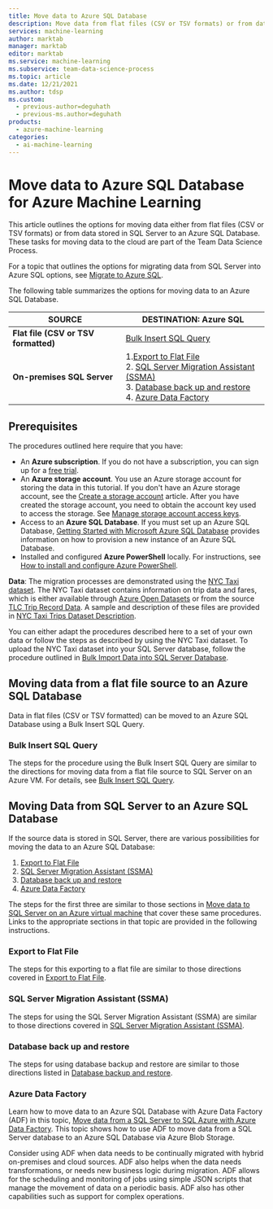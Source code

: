 ```yaml
---
title: Move data to Azure SQL Database
description: Move data from flat files (CSV or TSV formats) or from data stored in a SQL Server to an Azure SQL Database.
services: machine-learning
author: marktab
manager: marktab
editor: marktab
ms.service: machine-learning
ms.subservice: team-data-science-process
ms.topic: article
ms.date: 12/21/2021
ms.author: tdsp
ms.custom:
  - previous-author=deguhath
  - previous-ms.author=deguhath
products:
  - azure-machine-learning
categories:
  - ai-machine-learning
---
```

# Move data to Azure SQL Database for Azure Machine Learning

This article outlines the options for moving data either from flat files (CSV or TSV formats) or from data stored in SQL Server to an Azure SQL Database. These tasks for moving data to the cloud are part of the Team Data Science Process.

For a topic that outlines the options for migrating data from SQL Server into Azure SQL options, see [Migrate to Azure SQL](/azure/azure-sql/migration-guides).

The following table summarizes the options for moving data to an Azure SQL Database.

| <b>SOURCE</b> | <b>DESTINATION: Azure SQL</b> |
| --- | --- |
| <b>Flat file (CSV or TSV formatted)</b> |[Bulk Insert SQL Query](#bulk-insert-sql-query) |
| <b>On-premises SQL Server</b> |1.[Export to Flat File](#export-flat-file)<br> 2. [SQL Server Migration Assistant (SSMA)](#ssma)<br> 3. [Database back up and restore](#db-migration)<br> 4. [Azure Data Factory](#adf) |

## <a name="prereqs"></a>Prerequisites
The procedures outlined here require that you have:

* An **Azure subscription**. If you do not have a subscription, you can sign up for a [free trial](https://azure.microsoft.com/pricing/free-trial/).
* An **Azure storage account**. You use an Azure storage account for storing the data in this tutorial. If you don't have an Azure storage account, see the [Create a storage account](/azure/storage/common/storage-account-create) article. After you have created the storage account, you need to obtain the account key used to access the storage. See [Manage storage account access keys](/azure/storage/common/storage-account-keys-manage).
* Access to an **Azure SQL Database**. If you must set up an Azure SQL Database, [Getting Started with Microsoft Azure SQL Database](/azure/azure-sql/database/single-database-create-quickstart) provides information on how to provision a new instance of an Azure SQL Database.
* Installed and configured **Azure PowerShell** locally. For instructions, see [How to install and configure Azure PowerShell](/powershell/azure/).

**Data**: The migration processes are demonstrated using the [NYC Taxi dataset](https://chriswhong.com/open-data/foil_nyc_taxi/). The NYC Taxi dataset contains information on trip data and fares, which is either available through [Azure Open Datasets](/azure/open-datasets/dataset-taxi-yellow?tabs=azureml-opendatasets) or from the source [TLC Trip Record Data](https://www1.nyc.gov/site/tlc/about/tlc-trip-record-data.page). A sample and description of these files are provided in [NYC Taxi Trips Dataset Description](sql-walkthrough.md#dataset).

You can either adapt the procedures described here to a set of your own data or follow the steps as described by using the NYC Taxi dataset. To upload the NYC Taxi dataset into your SQL Server database, follow the procedure outlined in [Bulk Import Data into SQL Server Database](sql-walkthrough.md#dbload).

## <a name="file-to-azure-sql-database"></a> Moving data from a flat file source to an Azure SQL Database
Data in flat files (CSV or TSV formatted) can be moved to an Azure SQL Database using a Bulk Insert SQL Query.

### <a name="bulk-insert-sql-query"></a> Bulk Insert SQL Query
The steps for the procedure using the Bulk Insert SQL Query are similar to the directions for moving data from a flat file source to SQL Server on an Azure VM. For details, see [Bulk Insert SQL Query](move-sql-server-virtual-machine.md#insert-tables-bulkquery).

## <a name="sql-on-prem-to-sazure-sql-database"></a> Moving Data from SQL Server to an Azure SQL Database
If the source data is stored in SQL Server, there are various possibilities for moving the data to an Azure SQL Database:

1. [Export to Flat File](#export-flat-file)
2. [SQL Server Migration Assistant (SSMA)](#ssma)
3. [Database back up and restore](#db-migration)
4. [Azure Data Factory](#adf)

The steps for the first three are similar to those sections in [Move data to SQL Server on an Azure virtual machine](move-sql-server-virtual-machine.md) that cover these same procedures. Links to the appropriate sections in that topic are provided in the following instructions.

### <a name="export-flat-file"></a>Export to Flat File
The steps for this exporting to a flat file are similar to those directions covered in [Export to Flat File](move-sql-server-virtual-machine.md#export-flat-file).

### <a name="ssma"></a>SQL Server Migration Assistant (SSMA)
The steps for using the SQL Server Migration Assistant (SSMA) are similar to those directions covered in [SQL Server Migration Assistant (SSMA)](move-sql-server-virtual-machine.md#sql-migration).

### <a name="db-migration"></a>Database back up and restore
The steps for using database backup and restore are similar to those directions listed in [Database backup and restore](move-sql-server-virtual-machine.md#sql-backup).

### <a name="adf"></a>Azure Data Factory
Learn how to move data to an Azure SQL Database with Azure Data Factory (ADF) in this topic, [Move data from a SQL Server to SQL Azure with Azure Data Factory](move-sql-azure-adf.md). This topic shows how to use ADF to move data from a SQL Server database to an Azure SQL Database via Azure Blob Storage.

Consider using ADF when data needs to be continually migrated with hybrid on-premises and cloud sources.  ADF also helps when the data needs transformations, or needs new business logic during migration. ADF allows for the scheduling and monitoring of jobs using simple JSON scripts that manage the movement of data on a periodic basis. ADF also has other capabilities such as support for complex operations.
